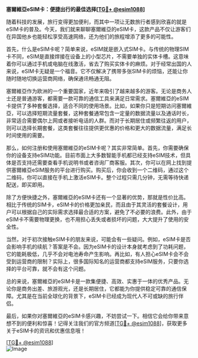 **塞爾維亞eSIM卡：便捷出行的最佳选择[[TG💪+ @esim1088](https://t.me/s/esim1088)]**

随着科技的发展，旅行变得更加便利，而其中一项让无数旅行者感到欣喜的就是eSIM卡的普及。今天，我们就来聊聊塞爾維亞的eSIM卡，这款产品不仅让游客们在异国他乡也能轻松享受高速网络，还为他们的旅程增添了更多的可能性。

首先，什么是eSIM卡呢？简单来说，eSIM就是嵌入式SIM卡。与传统的物理SIM卡不同，eSIM是直接焊接在设备上的小型芯片，不需要单独的实体卡槽。这意味着你可以通过手机或电脑在线激活，省去了购买实体卡的麻烦。对于经常出国的人来说，eSIM卡无疑是一个福音。它不仅解决了携带多张SIM卡的烦恼，还能让你随时随地切换运营商网络，确保通讯畅通无阻。

塞爾維亞作为欧洲的一个重要国家，近年来吸引了越来越多的游客。无论是商务人士还是普通游客，都需要一款可靠的通信工具来满足日常需求。塞爾維亞的eSIM卡提供了多种套餐选择，适合不同的使用场景。比如，如果你只是短期访问塞爾維亞，可以选择短期流量套餐，这种套餐通常包含一定量的数据流量以及通话时长，非常适合需要偶尔上网或者接听电话的人群。而对于长期居住或频繁往返的用户，则可以选择长期套餐，这类套餐往往提供更优惠的价格和更大的数据流量，满足长时间使用的需要。

那么，如何注册和使用塞爾維亞的eSIM卡呢？其实非常简单。首先，你需要确保你的设备支持eSIM功能。目前市面上大多数智能手机都已经支持eSIM技术，但具体是否支持还需要查看手机说明书或者咨询厂商客服。其次，你可以在网上找到提供塞爾維亞eSIM服务的平台进行购买。购买后，你会收到一个二维码，通过这个二维码，你可以直接在手机上激活eSIM卡。整个过程只需几分钟，无需等待快递配送，即买即用。

除了方便快捷之外，塞爾維亞的eSIM卡还有一个显著的优势，那就是性价比高。相比于传统的SIM卡，eSIM卡的价格更加亲民，而且由于其灵活的套餐设计，用户可以根据自己的实际需求选择最合适的方案，避免了不必要的浪费。此外，由于eSIM卡不需要物理更换，也不用担心丢失或者损坏的问题，大大提升了使用的安全性。

当然，对于初次接触eSIM卡的朋友来说，可能会有一些疑问。例如，eSIM卡是否会影响手机的续航？答案是不会。因为eSIM卡的设计本身就考虑到了功耗问题，它的能耗极低，几乎不会对电池寿命产生影响。再比如，有人担心eSIM卡会不会受到运营商的限制？实际上，很多国际知名的运营商都支持eSIM服务，只要你选择的平台可靠，就不会有这个问题。

总的来说，塞爾維亞的eSIM卡是一款集便捷、高效、实惠于一体的优秀产品。无论你是商务出差、旅游观光，还是长期居住，它都能为你提供稳定可靠的通信保障。尤其是在当前全球化的背景下，eSIM卡已经成为现代人不可或缺的旅行伴侣。

最后，如果你对塞爾維亞的eSIM卡感兴趣，不妨尝试一下。相信它会给你带来意想不到的便利和惊喜！记得关注我们的官方频道[[TG💪+ @esim1088](https://t.me/s/esim1088)]，获取更多关于eSIM卡的资讯和优惠信息哦！

[[TG💪+ @esim1088](https://t.me/s/esim1088)]  
![Image](https://i.postimg.cc/4NQfJmqS/Snipaste-2025-05-13-00-14-12.png)